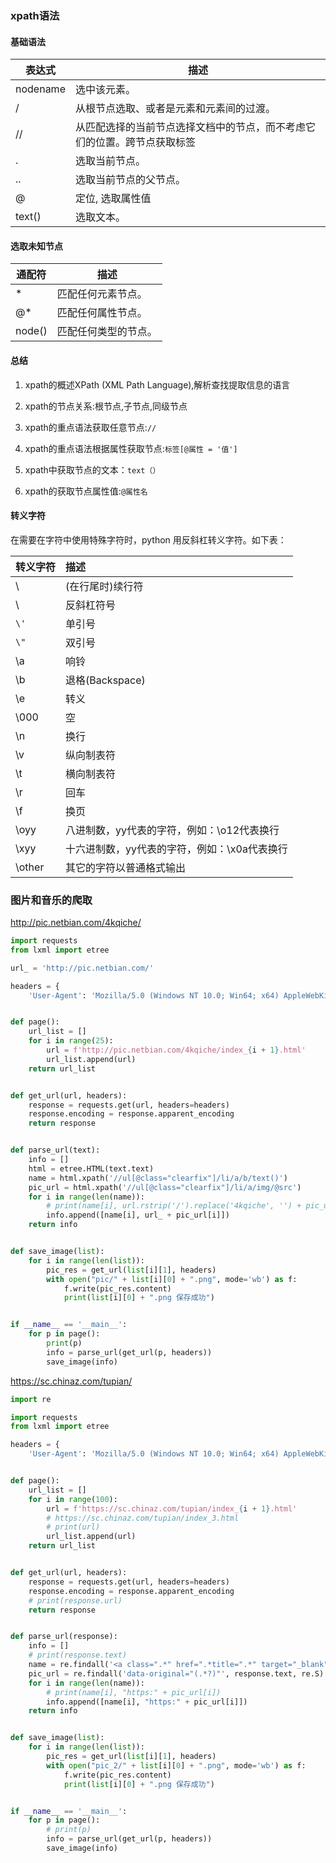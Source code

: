 ### xpath语法

#### 基础语法

| 表达式   | 描述                                                         |
| -------- | ------------------------------------------------------------ |
| nodename | 选中该元素。                                                 |
| /        | 从根节点选取、或者是元素和元素间的过渡。                     |
| //       | 从匹配选择的当前节点选择文档中的节点，而不考虑它们的位置。跨节点获取标签 |
| .        | 选取当前节点。                                               |
| ..       | 选取当前节点的父节点。                                       |
| @        | 定位, 选取属性值                                             |
| text()   | 选取文本。                                                   |

#### 选取未知节点

| 通配符 | 描述                 |
| ------ | -------------------- |
| *      | 匹配任何元素节点。   |
| @*     | 匹配任何属性节点。   |
| node() | 匹配任何类型的节点。 |

#### 总结

1. xpath的概述XPath (XML Path Language),解析查找提取信息的语言

2. xpath的节点关系:根节点,子节点,同级节点

3. xpath的重点语法获取任意节点:`//`

4. xpath的重点语法根据属性获取节点:`标签[@属性 = '值']`

5. xpath中获取节点的文本：`text（）`

6. xpath的获取节点属性值:`@属性名`

   

#### 转义字符

在需要在字符中使用特殊字符时，python 用反斜杠转义字符。如下表：

| 转义字符 | 描述                                         |
| :------- | :------------------------------------------- |
| \        | (在行尾时)续行符                             |
| \\       | 反斜杠符号                                   |
| `\'`     | 单引号                                       |
| `\"`     | 双引号                                       |
| \a       | 响铃                                         |
| \b       | 退格(Backspace)                              |
| \e       | 转义                                         |
| \000     | 空                                           |
| \n       | 换行                                         |
| \v       | 纵向制表符                                   |
| \t       | 横向制表符                                   |
| \r       | 回车                                         |
| \f       | 换页                                         |
| \oyy     | 八进制数，yy代表的字符，例如：\o12代表换行   |
| \xyy     | 十六进制数，yy代表的字符，例如：\x0a代表换行 |
| \other   | 其它的字符以普通格式输出                     |

### 图片和音乐的爬取

http://pic.netbian.com/4kqiche/

```python
import requests
from lxml import etree

url_ = 'http://pic.netbian.com/'

headers = {
    'User-Agent': 'Mozilla/5.0 (Windows NT 10.0; Win64; x64) AppleWebKit/537.36 (KHTML, like Gecko) Chrome/112.0.0.0 Safari/537.36'}


def page():
    url_list = []
    for i in range(25):
        url = f'http://pic.netbian.com/4kqiche/index_{i + 1}.html'
        url_list.append(url)
    return url_list


def get_url(url, headers):
    response = requests.get(url, headers=headers)
    response.encoding = response.apparent_encoding
    return response


def parse_url(text):
    info = []
    html = etree.HTML(text.text)
    name = html.xpath('//ul[@class="clearfix"]/li/a/b/text()')
    pic_url = html.xpath('//ul[@class="clearfix"]/li/a/img/@src')
    for i in range(len(name)):
        # print(name[i], url.rstrip('/').replace('4kqiche', '') + pic_url[i])
        info.append([name[i], url_ + pic_url[i]])
    return info


def save_image(list):
    for i in range(len(list)):
        pic_res = get_url(list[i][1], headers)
        with open("pic/" + list[i][0] + ".png", mode='wb') as f:
            f.write(pic_res.content)
            print(list[i][0] + ".png 保存成功")


if __name__ == '__main__':
    for p in page():
        print(p)
        info = parse_url(get_url(p, headers))
        save_image(info)
```

https://sc.chinaz.com/tupian/

```python
import re

import requests
from lxml import etree

headers = {
    'User-Agent': 'Mozilla/5.0 (Windows NT 10.0; Win64; x64) AppleWebKit/537.36 (KHTML, like Gecko) Chrome/112.0.0.0 Safari/537.36'}


def page():
    url_list = []
    for i in range(100):
        url = f'https://sc.chinaz.com/tupian/index_{i + 1}.html'
        # https://sc.chinaz.com/tupian/index_3.html
        # print(url)
        url_list.append(url)
    return url_list


def get_url(url, headers):
    response = requests.get(url, headers=headers)
    response.encoding = response.apparent_encoding
    # print(response.url)
    return response


def parse_url(response):
    info = []
    # print(response.text)
    name = re.findall('<a class=".*" href=".*title=".*" target="_blank">(.*?)</a>', response.text, re.S)
    pic_url = re.findall('data-original="(.*?)"', response.text, re.S)
    for i in range(len(name)):
        # print(name[i], "https:" + pic_url[i])
        info.append([name[i], "https:" + pic_url[i]])
    return info


def save_image(list):
    for i in range(len(list)):
        pic_res = get_url(list[i][1], headers)
        with open("pic_2/" + list[i][0] + ".png", mode='wb') as f:
            f.write(pic_res.content)
            print(list[i][0] + ".png 保存成功")


if __name__ == '__main__':
    for p in page():
        # print(p)
        info = parse_url(get_url(p, headers))
        save_image(info)
```

